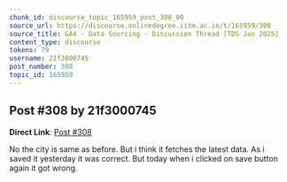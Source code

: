 ```yaml
---
chunk_id: discourse_topic_165959_post_308_00
source_url: https://discourse.onlinedegree.iitm.ac.in/t/165959/308
source_title: GA4 - Data Sourcing - Discussion Thread [TDS Jan 2025]
content_type: discourse
tokens: 79
username: 21f3000745
post_number: 308
topic_id: 165959
---
```


## Post #308 by 21f3000745

**Direct Link**: [Post #308](https://discourse.onlinedegree.iitm.ac.in/t/165959/308)

No the city is same as before. But i think it fetches the latest data. As i saved it yesterday it was correct. But today when i clicked on save button again it got wrong.
